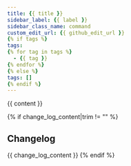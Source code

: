 ```yaml
---
title: {{ title }}
sidebar_label: {{ label }}
sidebar_class_name: command
custom_edit_url: {{ github_edit_url }}
{% if tags %}
tags:
{% for tag in tags %}
  - {{ tag }}
{% endfor %}
{% else %}
tags: []
{% endif %}
---
```


{{ content }}

{% if change_log_content|trim != "" %}
## Changelog

{{ change_log_content }}
{% endif %}
